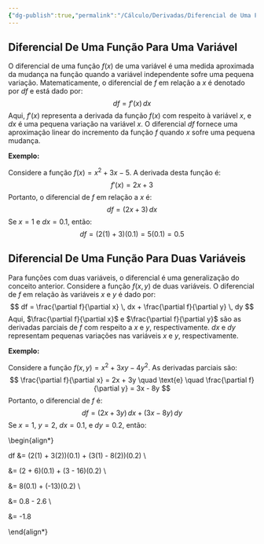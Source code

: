 ```yaml
---
{"dg-publish":true,"permalink":"/Cálculo/Derivadas/Diferencial de Uma Função/","dgPassFrontmatter":true,"created":"2025-04-30T08:48:24.029-03:00"}
---
```



## Diferencial De Uma Função Para Uma Variável

O diferencial de uma função $f(x)$ de uma variável é uma medida aproximada da mudança na função quando a variável independente sofre uma pequena variação. Matematicamente, o diferencial de $f$ em relação a $x$ é denotado por $df$ e está dado por:
$$
df = f'(x) \, dx
$$
Aqui, $f'(x)$ representa a derivada da função $f(x)$ com respeito à variável $x$, e $dx$ é uma pequena variação na variável $x$. O diferencial $df$ fornece uma aproximação linear do incremento da função $f$ quando $x$ sofre uma pequena mudança.

**Exemplo:**

Considere a função $f(x) = x^2 + 3x - 5$. A derivada desta função é:
$$
f'(x) = 2x + 3
$$
Portanto, o diferencial de $f$ em relação a $x$ é:
$$
df = (2x + 3) \, dx
$$
Se $x = 1$ e $dx = 0.1$, então:
$$
df = (2(1) + 3)(0.1) = 5(0.1) = 0.5
$$
## Diferencial De Uma Função Para Duas Variáveis

Para funções com duas variáveis, o diferencial é uma generalização do conceito anterior. Considere a função $f(x, y)$ de duas variáveis. O diferencial de $f$ em relação às variáveis $x$ e $y$ é dado por:
$$
df = \frac{\partial f}{\partial x} \, dx + \frac{\partial f}{\partial y} \, dy
$$
Aqui, $\frac{\partial f}{\partial x}$ e $\frac{\partial f}{\partial y}$ são as derivadas parciais de $f$ com respeito a $x$ e $y$, respectivamente. $dx$ e $dy$ representam pequenas variações nas variáveis $x$ e $y$, respectivamente.

**Exemplo:**

Considere a função $f(x, y) = x^2 + 3xy - 4y^2$. As derivadas parciais são:
$$
\frac{\partial f}{\partial x} = 2x + 3y \quad \text{e} \quad \frac{\partial f}{\partial y} = 3x - 8y
$$
Portanto, o diferencial de $f$ é:
$$
df = (2x + 3y) \, dx + (3x - 8y) \, dy
$$
Se $x = 1$, $y = 2$, $dx = 0.1$, e $dy = 0.2$, então:

\begin{align*}

df &= (2(1) + 3(2))(0.1) + (3(1) - 8(2))(0.2) \\

   &= (2 + 6)(0.1) + (3 - 16)(0.2) \\

   &= 8(0.1) + (-13)(0.2) \\

   &= 0.8 - 2.6 \\

   &= -1.8

\end{align*}
